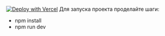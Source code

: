 [![Deploy with Vercel](https://vercel.com/button)](https://crud-news-emil527s-projects.vercel.app/)
Для запуска проекта проделайте шаги:
- npm install
- npm run dev
  

